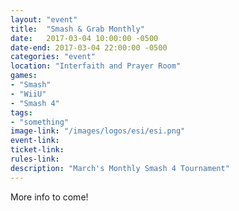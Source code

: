 ```yaml
---
layout: "event"
title:  "Smash & Grab Monthly"
date:   2017-03-04 10:00:00 -0500
date-end: 2017-03-04 22:00:00 -0500
categories: "event"
location: "Interfaith and Prayer Room"
games:
- "Smash"
- "WiiU"
- "Smash 4"
tags:
- "something"
image-link: "/images/logos/esi/esi.png"
event-link:
ticket-link:
rules-link: 
description: "March's Monthly Smash 4 Tournament"
---
```


More info to come!